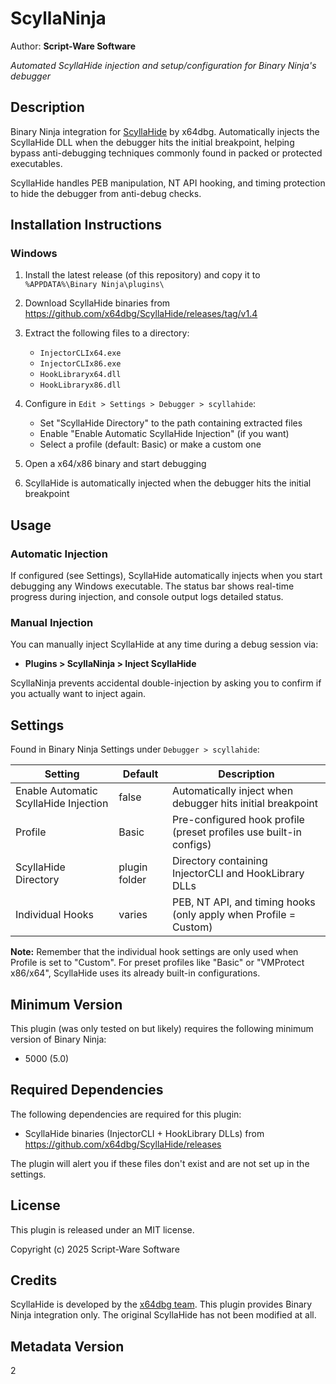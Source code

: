 # ScyllaNinja
Author: **Script-Ware Software**

_Automated ScyllaHide injection and setup/configuration for Binary Ninja's debugger_

## Description

Binary Ninja integration for [ScyllaHide](https://github.com/x64dbg/ScyllaHide) by x64dbg. Automatically injects the ScyllaHide DLL when the debugger hits the initial breakpoint, helping bypass anti-debugging techniques commonly found in packed or protected executables.

ScyllaHide handles PEB manipulation, NT API hooking, and timing protection to hide the debugger from anti-debug checks.

## Installation Instructions

### Windows

1. Install the latest release (of this repository) and copy it to `%APPDATA%\Binary Ninja\plugins\`

2. Download ScyllaHide binaries from https://github.com/x64dbg/ScyllaHide/releases/tag/v1.4

3. Extract the following files to a directory:
   - `InjectorCLIx64.exe`
   - `InjectorCLIx86.exe`
   - `HookLibraryx64.dll`
   - `HookLibraryx86.dll`

4. Configure in `Edit > Settings > Debugger > scyllahide`:
   - Set "ScyllaHide Directory" to the path containing extracted files
   - Enable "Enable Automatic ScyllaHide Injection" (if you want)
   - Select a profile (default: Basic) or make a custom one

5. Open a x64/x86 binary and start debugging

6. ScyllaHide is automatically injected when the debugger hits the initial breakpoint

## Usage

### Automatic Injection

If configured (see Settings), ScyllaHide automatically injects when you start debugging any Windows executable. The status bar shows real-time progress during injection, and console output logs detailed status.

### Manual Injection

You can manually inject ScyllaHide at any time during a debug session via:
- **Plugins > ScyllaNinja > Inject ScyllaHide**

ScyllaNinja prevents accidental double-injection by asking you to confirm if you actually want to inject again.

## Settings

Found in Binary Ninja Settings under `Debugger > scyllahide`:

| Setting | Default | Description |
|---------|---------|-------------|
| Enable Automatic ScyllaHide Injection | false | Automatically inject when debugger hits initial breakpoint |
| Profile | Basic | Pre-configured hook profile (preset profiles use built-in configs) |
| ScyllaHide Directory | plugin folder | Directory containing InjectorCLI and HookLibrary DLLs |
| Individual Hooks | varies | PEB, NT API, and timing hooks (only apply when Profile = Custom) |

**Note:** Remember that the individual hook settings are only used when Profile is set to "Custom". For preset profiles like "Basic" or "VMProtect x86/x64", ScyllaHide uses its already built-in configurations.

## Minimum Version

This plugin (was only tested on but likely) requires the following minimum version of Binary Ninja:

* 5000 (5.0)

## Required Dependencies

The following dependencies are required for this plugin:

* ScyllaHide binaries (InjectorCLI + HookLibrary DLLs) from https://github.com/x64dbg/ScyllaHide/releases

The plugin will alert you if these files don't exist and are not set up in the settings. 

## License

This plugin is released under an MIT license.

Copyright (c) 2025 Script-Ware Software

## Credits

ScyllaHide is developed by the [x64dbg team](https://github.com/x64dbg/ScyllaHide). This plugin provides Binary Ninja integration only. The original ScyllaHide has not been modified at all.

## Metadata Version

2